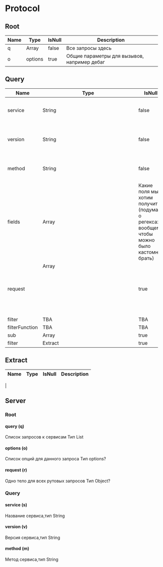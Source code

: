 # Protocol

## Root

|Name|Type|IsNull|Description|
|----|----|------|-----------|
|q|Array<Query>|false| Все запросы здесь|
|o|options|true|Общие параметры для вызывов, например дебаг|

## Query

|Name|Type|IsNull|Description|
|----|----|------|-----------|
|service|String|false|Сервис куда мы собственно пойдем|
|version|String|false|Версия сервиса (может клеетить куда-то?)|
|method|String|false|Какую функу(метод) мы будем вызывать|
|fields|Array<String>| Какие поля мы хотим получить (подумать о регексах, вообщем чтобы можно было кастомно брать)|
|request|Array<Object>| true| Аргументы которые мы передадим функе|
|filter|TBA|TBA|TBA|
|filterFunction|TBA|TBA|TBA|
|sub|Array<Query>|true| подзапросы|
|filter|Extract|true|TBA|

## Extract

|Name|Type|IsNull|Description|
|----|----|------|-----------|
|


## Server
### Root
#### query (q)
Список запросов к сервисам
Тип List<Query>

#### options (o)
Список опций для данного запроса
Тип options?

#### request (r)
Одно тело для всех рутовых запросов
Тип Object?

### Query
#### service (s)
Название сервиса,тип String

#### version (v)
Версия сервиса,тип String

#### method (m)
Метод сервиса,тип String

